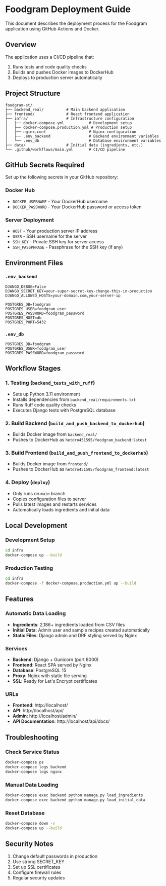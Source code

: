 # Foodgram Deployment Guide

This document describes the deployment process for the Foodgram application using GitHub Actions and Docker.

## Overview

The application uses a CI/CD pipeline that:
1. Runs tests and code quality checks
2. Builds and pushes Docker images to DockerHub
3. Deploys to production server automatically

## Project Structure

```
foodgram-st/
├── backend_real/          # Main backend application
├── frontend/              # React frontend application
├── infra/                 # Infrastructure configuration
│   ├── docker-compose.yml           # Development setup
│   ├── docker-compose.production.yml # Production setup
│   ├── nginx.conf                   # Nginx configuration
│   ├── .env_backend                 # Backend environment variables
│   └── .env_db                      # Database environment variables
├── data/                  # Initial data (ingredients, etc.)
└── .github/workflows/main.yml       # CI/CD pipeline
```

## GitHub Secrets Required

Set up the following secrets in your GitHub repository:

### Docker Hub
- `DOCKER_USERNAME` - Your DockerHub username
- `DOCKER_PASSWORD` - Your DockerHub password or access token

### Server Deployment
- `HOST` - Your production server IP address
- `USER` - SSH username for the server
- `SSH_KEY` - Private SSH key for server access
- `SSH_PASSPHRASE` - Passphrase for the SSH key (if any)

## Environment Files

### `.env_backend`
```env
DJANGO_DEBUG=False
DJANGO_SECRET_KEY=your-super-secret-key-change-this-in-production
DJANGO_ALLOWED_HOSTS=your-domain.com,your-server-ip

POSTGRES_DB=foodgram
POSTGRES_USER=foodgram_user
POSTGRES_PASSWORD=foodgram_password
POSTGRES_HOST=db
POSTGRES_PORT=5432
```

### `.env_db`
```env
POSTGRES_DB=foodgram
POSTGRES_USER=foodgram_user
POSTGRES_PASSWORD=foodgram_password
```

## Workflow Stages

### 1. Testing (`backend_tests_with_ruff`)
- Sets up Python 3.11 environment
- Installs dependencies from `backend_real/requirements.txt`
- Runs Ruff code quality checks
- Executes Django tests with PostgreSQL database

### 2. Build Backend (`build_and_push_backend_to_dockerhub`)
- Builds Docker image from `backend_real/`
- Pushes to DockerHub as `hetdro451595/foodgram_backend:latest`

### 3. Build Frontend (`build_and_push_frontend_to_dockerhub`)
- Builds Docker image from `frontend/`
- Pushes to DockerHub as `hetdro451595/foodgram_frontend:latest`

### 4. Deploy (`deploy`)
- Only runs on `main` branch
- Copies configuration files to server
- Pulls latest images and restarts services
- Automatically loads ingredients and initial data

## Local Development

### Development Setup
```bash
cd infra
docker-compose up --build
```

### Production Testing
```bash
cd infra
docker-compose -f docker-compose.production.yml up --build
```

## Features

### Automatic Data Loading
- **Ingredients**: 2,186+ ingredients loaded from CSV files
- **Initial Data**: Admin user and sample recipes created automatically
- **Static Files**: Django admin and DRF styling served by Nginx

### Services
- **Backend**: Django + Gunicorn (port 8000)
- **Frontend**: React SPA served by Nginx
- **Database**: PostgreSQL 15
- **Proxy**: Nginx with static file serving
- **SSL**: Ready for Let's Encrypt certificates

### URLs
- **Frontend**: http://localhost/
- **API**: http://localhost/api/
- **Admin**: http://localhost/admin/
- **API Documentation**: http://localhost/api/docs/

## Troubleshooting

### Check Service Status
```bash
docker-compose ps
docker-compose logs backend
docker-compose logs nginx
```

### Manual Data Loading
```bash
docker-compose exec backend python manage.py load_ingredients
docker-compose exec backend python manage.py load_initial_data
```

### Reset Database
```bash
docker-compose down -v
docker-compose up --build
```

## Security Notes

1. Change default passwords in production
2. Use strong SECRET_KEY
3. Set up SSL certificates
4. Configure firewall rules
5. Regular security updates
